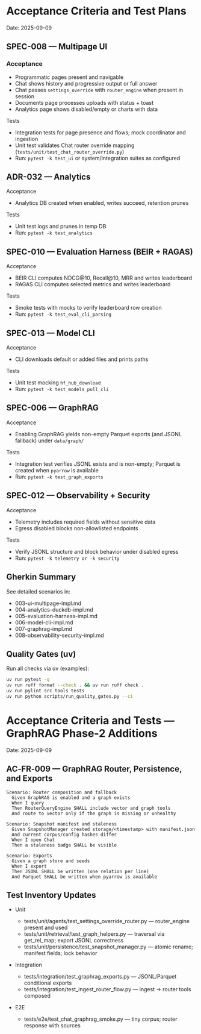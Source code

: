 # Acceptance Criteria and Test Plans

Date: 2025-09-09

## SPEC-008 — Multipage UI

### Acceptance

- Programmatic pages present and navigable
- Chat shows history and progressive output or full answer
- Chat passes `settings_override` with `router_engine` when present in session
- Documents page processes uploads with status + toast
- Analytics page shows disabled/empty or charts with data

Tests

- Integration tests for page presence and flows; mock coordinator and ingestion
- Unit test validates Chat router override mapping (`tests/unit/test_chat_router_override.py`)
- Run: `pytest -k test_ui` or system/integration suites as configured

## ADR-032 — Analytics

Acceptance

- Analytics DB created when enabled, writes succeed, retention prunes

Tests

- Unit test logs and prunes in temp DB
- Run: `pytest -k test_analytics`

## SPEC-010 — Evaluation Harness (BEIR + RAGAS)

Acceptance

- BEIR CLI computes NDCG@10, Recall@10, MRR and writes leaderboard
- RAGAS CLI computes selected metrics and writes leaderboard

Tests

- Smoke tests with mocks to verify leaderboard row creation
- Run: `pytest -k test_eval_cli_parsing`

## SPEC-013 — Model CLI

Acceptance

- CLI downloads default or added files and prints paths

Tests

- Unit test mocking `hf_hub_download`
- Run: `pytest -k test_models_pull_cli`

## SPEC-006 — GraphRAG

Acceptance

- Enabling GraphRAG yields non-empty Parquet exports (and JSONL fallback) under `data/graph/`

Tests

- Integration test verifies JSONL exists and is non-empty; Parquet is created when `pyarrow` is available
- Run: `pytest -k test_graph_exports`

## SPEC-012 — Observability + Security

Acceptance

- Telemetry includes required fields without sensitive data
- Egress disabled blocks non-allowlisted endpoints

Tests

- Verify JSONL structure and block behavior under disabled egress
- Run: `pytest -k telemetry or -k security`

## Gherkin Summary

See detailed scenarios in:

- 003-ui-multipage-impl.md
- 004-analytics-duckdb-impl.md
- 005-evaluation-harness-impl.md
- 006-model-cli-impl.md
- 007-graphrag-impl.md
- 008-observability-security-impl.md

## Quality Gates (uv)

Run all checks via uv (examples):

```bash
uv run pytest -q
uv run ruff format --check . && uv run ruff check .
uv run pylint src tools tests
uv run python scripts/run_quality_gates.py --ci
```
# Acceptance Criteria and Tests — GraphRAG Phase‑2 Additions

Date: 2025-09-09

## AC‑FR‑009 — GraphRAG Router, Persistence, and Exports

```gherkin
Scenario: Router composition and fallback
  Given GraphRAG is enabled and a graph exists
  When I query
  Then RouterQueryEngine SHALL include vector and graph tools
  And route to vector only if the graph is missing or unhealthy

Scenario: Snapshot manifest and staleness
  Given SnapshotManager created storage/<timestamp> with manifest.json
  And current corpus/config hashes differ
  When I open Chat
  Then a staleness badge SHALL be visible

Scenario: Exports
  Given a graph store and seeds
  When I export
  Then JSONL SHALL be written (one relation per line)
  And Parquet SHALL be written when pyarrow is available
```

## Test Inventory Updates

- Unit
  - tests/unit/agents/test_settings_override_router.py — router_engine present and used
  - tests/unit/retrieval/test_graph_helpers.py — traversal via get_rel_map; export JSONL correctness
  - tests/unit/persistence/test_snapshot_manager.py — atomic rename; manifest fields; lock behavior

- Integration
  - tests/integration/test_graphrag_exports.py — JSONL/Parquet conditional exports
  - tests/integration/test_ingest_router_flow.py — ingest → router tools composed

- E2E
  - tests/e2e/test_chat_graphrag_smoke.py — tiny corpus; router response with sources
